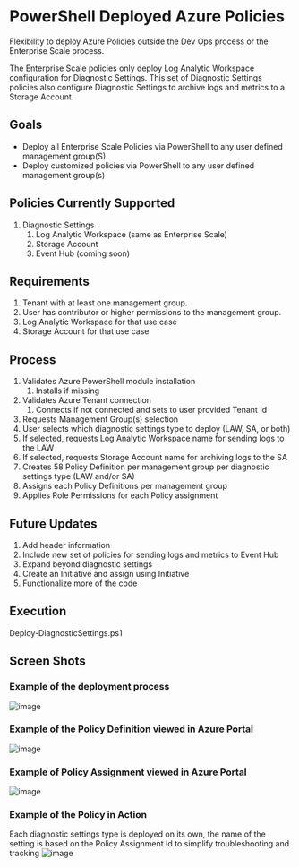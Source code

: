 # PowerShell Deployed Azure Policies
Flexibility to deploy Azure Policies outside the Dev Ops process or the Enterprise Scale process.

The Enterprise Scale policies only deploy Log Analytic Workspace configuration for Diagnostic Settings. This set of Diagnostic Settings policies also configure Diagnostic Settings to archive logs and metrics to a Storage Account.

## Goals
- Deploy all Enterprise Scale Policies via PowerShell to any user defined management group(S)
- Deploy customized policies via PowerShell to any user defined management group(s)

## Policies Currently Supported
1. Diagnostic Settings
   1. Log Analytic Workspace (same as Enterprise Scale)
   2. Storage Account
   3. Event Hub (coming soon)

## Requirements
1. Tenant with at least one management group.
2. User has contributor or higher permissions to the management group.
3. Log Analytic Workspace for that use case
4. Storage Account for that use case

## Process
1. Validates Azure PowerShell module installation
   1. Installs if missing
2. Validates Azure Tenant connection
   1. Connects if not connected and sets to user provided Tenant Id
3. Requests Management Group(s) selection
4. User selects which diagnostic settings type to deploy (LAW, SA, or both)
5. If selected, requests Log Analytic Workspace name for sending logs to the LAW
6. If selected, requests Storage Account name for archiving logs to the SA
7. Creates 58 Policy Definition per management group per diagnostic settings  type (LAW and/or SA)
8. Assigns each Policy Definitions per management group
9. Applies Role Permissions for each Policy assignment

## Future Updates
1. Add header information
2. Include new set of policies for sending logs and metrics to Event Hub
3. Expand beyond diagnostic settings
4. Create an Initiative and assign using Initiative
5. Functionalize more of the code

## Execution
Deploy-DiagnosticSettings.ps1

## Screen Shots
### Example of the deployment process
![image](https://user-images.githubusercontent.com/34814295/112682854-1325d200-8e47-11eb-9372-2cbc565d18eb.png)

### Example of the Policy Definition viewed in Azure Portal
![image](https://user-images.githubusercontent.com/34814295/112238093-5c450e80-8c1a-11eb-95e9-3672ed3311b6.png)

### Example of Policy Assignment viewed in Azure Portal
![image](https://user-images.githubusercontent.com/34814295/112238115-67983a00-8c1a-11eb-94c1-4cf96151da17.png)

### Example of the Policy in Action
Each diagnostic settings type is deployed on its own, the name of the setting is based on the Policy Assignment Id to simplify troubleshooting and tracking
![image](https://user-images.githubusercontent.com/34814295/112683012-554f1380-8e47-11eb-83b7-56303d035fa5.png)


